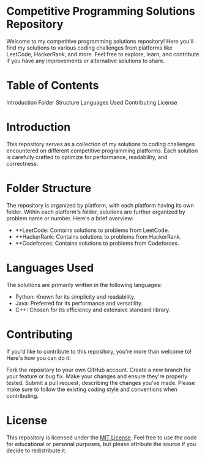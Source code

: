 # Competitive Programming Solutions Repository

Welcome to my competitive programming solutions repository! Here you'll find my solutions to various coding challenges from platforms like LeetCode, HackerRank, and more. Feel free to explore, learn, and contribute if you have any improvements or alternative solutions to share.

# Table of Contents
Introduction
Folder Structure
Languages Used
Contributing
License

# Introduction
This repository serves as a collection of my solutions to coding challenges encountered on different competitive programming platforms. Each solution is carefully crafted to optimize for performance, readability, and correctness.

# Folder Structure
The repository is organized by platform, with each platform having its own folder. Within each platform's folder, solutions are further organized by problem name or number. Here's a brief overview:

- **LeetCode: Contains solutions to problems from LeetCode.
- **HackerRank: Contains solutions to problems from HackerRank.
- **Codeforces: Contains solutions to problems from Codeforces.

# Languages Used
The solutions are primarily written in the following languages:

* Python: Known for its simplicity and readability.
* Java: Preferred for its performance and versatility.
* C++: Chosen for its efficiency and extensive standard library.

# Contributing
If you'd like to contribute to this repository, you're more than welcome to! Here's how you can do it:

Fork the repository to your own GitHub account.
Create a new branch for your feature or bug fix.
Make your changes and ensure they're properly tested.
Submit a pull request, describing the changes you've made.
Please make sure to follow the existing coding style and conventions when contributing.

# License
This repository is licensed under the [MIT License](LICENSE). Feel free to use the code for educational or personal purposes, but please attribute the source if you decide to redistribute it.
